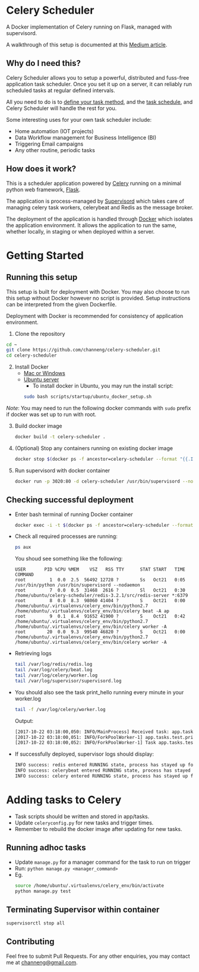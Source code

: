 # Celery Scheduler

A Docker implementation of Celery running on Flask, managed with supervisord.

A walkthrough of this setup is documented at this [Medium article](https://medium.com/@channeng/setting-up-a-task-scheduler-application-with-celery-flask-part-1-8652265050dc).

## Why do I need this?

Celery Scheduler allows you to setup a powerful, distributed and fuss-free application task scheduler. Once you set it up on a server, it can reliably run scheduled tasks at regular defined intervals.

All you need to do is to [define your task method](app/tasks/test.py), and the [task schedule](celeryconfig.py), and Celery Scheduler will handle the rest for you.

Some interesting uses for your own task scheduler include:
- Home automation (IOT projects)
- Data Workflow management for Business Intelligence (BI)
- Triggering Email campaigns
- Any other routine, periodic tasks

## How does it work?

This is a scheduler application powered by [Celery](http://docs.celeryproject.org/en/latest/index.html) running on a minimal python web framework, [Flask](http://flask.pocoo.org/).

The application is process-managed by [Supervisord](http://supervisord.org/) which takes care of managing celery task workers, celerybeat and Redis as the message broker.

The deployment of the application is handled through [Docker](https://www.docker.com/what-docker) which isolates the application environment. It allows the application to run the same, whether locally, in staging or when deployed within a server.

# Getting Started

## Running this setup

This setup is built for deployment with Docker. You may also choose to run this setup without Docker however no script is provided. Setup instructions can be interpreted from the given Dockerfile.

Deployment with Docker is recommended for consistency of application environment.

1. Clone the repository
```bash
cd ~
git clone https://github.com/channeng/celery-scheduler.git
cd celery-scheduler
```

2. Install Docker
	- [Mac or Windows](https://docs.docker.com/engine/installation/)
	- [Ubuntu server](https://www.digitalocean.com/community/tutorials/how-to-install-and-use-docker-on-ubuntu-16-04)
		- To install docker in Ubuntu, you may run the install script:
		```bash
		sudo bash scripts/startup/ubuntu_docker_setup.sh
		```

*Note*: You may need to run the following docker commands with `sudo` prefix if docker was set up to run with root.

3. Build docker image
	```bash
	docker build -t celery-scheduler .
	```
4. (Optional) Stop any containers running on existing docker image
	```bash
	docker stop $(docker ps -f ancestor=celery-scheduler --format "{{.ID}}")
	```
5. Run supervisord with docker container
	```bash
	docker run -p 3020:80 -d celery-scheduler /usr/bin/supervisord --nodaemon
	```

## Checking successful deployment
- Enter bash terminal of running Docker container
	```bash
	docker exec -i -t $(docker ps -f ancestor=celery-scheduler --format "{{.ID}}") /bin/bash
	```
- Check all required processes are running: 
	```bash
	ps aux
	```

	You shoud see something like the following:
	```
	USER       PID %CPU %MEM    VSZ   RSS TTY      STAT START   TIME COMMAND
	root         1  0.0  2.5  56492 12728 ?        Ss   Oct21   0:05 /usr/bin/python /usr/bin/supervisord --nodaemon
	root         7  0.0  0.5  31468  2616 ?        Sl   Oct21   0:30 /home/ubuntu/celery-scheduler/redis-3.2.1/src/redis-server *:6379
	root         8  0.0  8.3  98060 41404 ?        S    Oct21   0:00 /home/ubuntu/.virtualenvs/celery_env/bin/python2.7 /home/ubuntu/.virtualenvs/celery_env/bin/celery beat -A ap
	root         9  0.1  8.4  91652 41900 ?        S    Oct21   0:42 /home/ubuntu/.virtualenvs/celery_env/bin/python2.7 /home/ubuntu/.virtualenvs/celery_env/bin/celery worker -A
	root        20  0.0  9.3  99540 46820 ?        S    Oct21   0:00 /home/ubuntu/.virtualenvs/celery_env/bin/python2.7 /home/ubuntu/.virtualenvs/celery_env/bin/celery worker -A
	```
- Retrieving logs
	```bash
	tail /var/log/redis/redis.log
	tail /var/log/celery/beat.log
	tail /var/log/celery/worker.log
	tail /var/log/supervisor/supervisord.log
	```
- You should also see the task print_hello running every minute in your worker.log
	```bash
	tail -f /var/log/celery/worker.log
	```
	Output:
	```bash
	[2017-10-22 03:18:00,050: INFO/MainProcess] Received task: app.tasks.test.print_hello[aa1b7700-1665-4751-ada2-35aba5670d40]
	[2017-10-22 03:18:00,051: INFO/ForkPoolWorker-1] app.tasks.test.print_hello[aa1b7700-1665-4751-ada2-35aba5670d40]: Hello
	[2017-10-22 03:18:00,052: INFO/ForkPoolWorker-1] Task app.tasks.test.print_hello[aa1b7700-1665-4751-ada2-35aba5670d40] succeeded in 0.000455291003163s: None
	```

- If successfully deployed, supervisor logs should display:
	```bash
	INFO success: redis entered RUNNING state, process has stayed up for > than 10 seconds (startsecs)
	INFO success: celerybeat entered RUNNING state, process has stayed up for > than 10 seconds (startsecs)
	INFO success: celery entered RUNNING state, process has stayed up for > than 10 seconds (startsecs)
	```

# Adding tasks to Celery

- Task scripts should be written and stored in app/tasks.
- Update `celeryconfig.py` for new tasks and trigger times.
- Remember to rebuild the docker image after updating for new tasks.

## Running adhoc tasks

- Update `manage.py` for a manager command for the task to run on trigger
- Run: ```python manage.py <manager_command>```
- Eg.
	```bash
	source /home/ubuntu/.virtualenvs/celery_env/bin/activate
	python manage.py test
	```

## Terminating Supervisor within container

```bash
supervisorctl stop all
```

## Contributing
Feel free to submit Pull Requests.
For any other enquiries, you may contact me at channeng@gmail.com.
